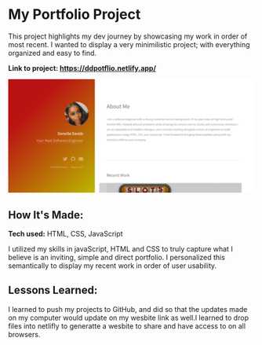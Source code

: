 # My Portfolio Project
This project highlights my dev journey by showcasing my work in order of most recent. I wanted to display a very minimilistic project; with everything organized and easy to find.

**Link to project: https://ddpotflio.netlify.app/** 

![alt tag](snip.PNG)

## How It's Made:

**Tech used:** HTML, CSS, JavaScript

I utilized my skills in javaScript, HTML and CSS to truly capture what I believe is an inviting, simple and direct portfolio. I personalized this semantically to display my recent work in order of user usability. 

## Lessons Learned:
I learned to push my projects to GitHub, and did so that the updates made on my computer would update on my wesbite link as well.I learned to drop files into netlifly to generatte a wesbite to share and have access to on all browsers. 
